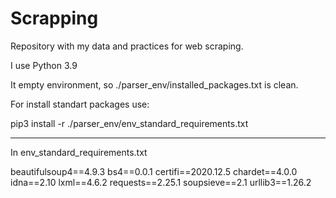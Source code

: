 # Scrapping
Repository with my data and practices for web scraping.

I use Python 3.9

It empty environment, so ./parser_env/installed_packages.txt is clean.

For install standart packages use:


pip3 install -r ./parser_env/env_standard_requirements.txt


---
In env_standard_requirements.txt

  beautifulsoup4==4.9.3
    bs4==0.0.1
    certifi==2020.12.5
    chardet==4.0.0
    idna==2.10
    lxml==4.6.2
    requests==2.25.1
    soupsieve==2.1
    urllib3==1.26.2
